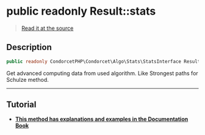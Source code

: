 # public readonly Result::stats

> [Read it at the source](https://github.com/julien-boudry/Condorcet/blob/master/src/Result.php#L22)

## Description    

```php
public readonly CondorcetPHP\Condorcet\Algo\Stats\StatsInterface Result->stats 
```

Get advanced computing data from used algorithm. Like Strongest paths for Schulze method.

---------------------------------------

## Tutorial

* **[This method has explanations and examples in the Documentation Book](https://docs.condorcet.io/book/3.AsPhpLibrary/6.Results/1.WinnerAndLoser)**    
